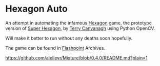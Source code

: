 # Hexagon Auto

An attempt in automating the infamous [Hexagon](https://distractionware.com/blog/2012/02/hexagon/) game, the prototype version of [Super Hexagon](https://en.wikipedia.org/wiki/Super_Hexagon), by [Terry Canvanagh](https://en.wikipedia.org/wiki/Terry_Cavanagh_(developer)) using Python OpenCV.

Will make it better to run without any deaths soon hopefully.

The game can be found in [Flashpoint](https://flashpointarchive.org/) Archives.

https://github.com/alelievr/Mixture/blob/0.4.0/README.md?plain=1